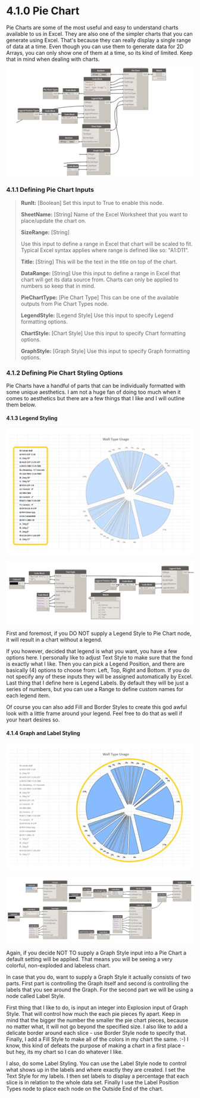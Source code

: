 # 4.1.0 Pie Chart

Pie Charts are some of the most useful and easy to understand charts available to us in Excel. They are also one of the simpler charts that you can generate using Excel. That's because they can really display a single range of data at a time. Even though you can use them to generate data for 2D Arrays, you can only show one of them at a time, so its kind of limited. Keep that in mind when dealing with charts.

![](charts_02.png)

### 4.1.1 Defining Pie Chart Inputs

<blockquote>

<p><b>RunIt:</b> [Boolean] Set this input to True to enable this node.</p>
<p><b>SheetName:</b> [String] Name of the Excel Worksheet that you want to place/update the chart on.</p>
<p><b>SizeRange:</b> [String] </p> Use this input to define a range in Excel that chart will be scaled to fit. Typical Excel syntax applies where range is defined like so: "A1:D11".
<p><b>Title:</b> [String]  This will be the text in the title on top of the chart.</p>
<p><b>DataRange:</b> [String] Use this input to define a range in Excel that chart will get its data source from. Charts can only be applied to numbers so keep that in mind.</p>
<p><b>PieChartType:</b> [Pie Chart Type] This can be one of the available outputs from Pie Chart Types node.</p>
<p><b>LegendStyle:</b> [Legend Style] Use this input to specify Legend formatting options.</p>
<p><b>ChartStyle:</b> [Chart Style]  Use this input to specify Chart formatting options.</p>
<p><b>GraphStyle:</b> [Graph Style]  Use this input to specify Graph formatting options.</p>
</blockquote>

### 4.1.2 Defining Pie Chart Styling Options

Pie Charts have a handful of parts that can be individually formatted with some unique aesthetics. I am not a huge fan of doing too much when it comes to aesthetics but there are a few things that I like and I will outline them below.

#### 4.1.3 Legend Styling

![](charts_03-01.png)

![](charts_04.png)

First and foremost, if you DO NOT supply a Legend Style to Pie Chart node, it will result in a chart without a legend. 

If you however, decided that legend is what you want, you have a few options here. I personally like to adjust Text Style to make sure that the fond is exactly what I like. Then you can pick a Legend Position, and there are basically (4) options to choose from: Left, Top, Right and Bottom. If you do not specify any of these inputs they will be assigned automatically by Excel. Last thing that I define here is Legend Labels. By default they will be just a series of numbers, but you can use a Range to define custom names for each legend item. 

Of course you can also add Fill and Border Styles to create this god awful look with a little frame around your legend. Feel free to do that as well if your heart desires so. 

#### 4.1.4 Graph and Label Styling

![](charts_04-01.png)

![](charts_05.png)

Again, if you decide NOT TO supply a Graph Style input into a Pie Chart a default setting will be applied. That means you will be seeing a very colorful, non-exploded and labeless chart. 

In case that you do, want to supply a Graph Style it actually consists of two parts. First part is controlling the Graph itself and second is controlling the labels that you see around the Graph. For the second part we will be using a node called Label Style. 

First thing that I like to do, is input an integer into Explosion input of Graph Style. That will control how much the each pie pieces fly apart. Keep in mind that the bigger the number the smaller the pie chart pieces, because no matter what, it will not go beyond the specified size. I also like to add a delicate border around each slice - use Border Style node to specify that. Finally, I add a Fill Style to make all of the colors in my chart the same. :-) I know, this kind of defeats the purpose of making a chart in a first place - but hey, its my chart so I can do whatever I like. 

I also, do some Label Styling. You can use the Label Style node to control what shows up in the labels and where exactly they are created. I set the Text Style for my labels. I then set labels to display a percentage that each slice is in relation to the whole data set.  Finally I use the Label Position Types node to place each node on the Outside End of the chart. 


